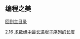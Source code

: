 ## 编程之美

[回到主目录](https://github.com/luofengmacheng/algorithms)

2.16 [求数组中最长递增子序列的长度](https://github.com/luofengmacheng/algorithms/blob/master/bop/2.16.md)

